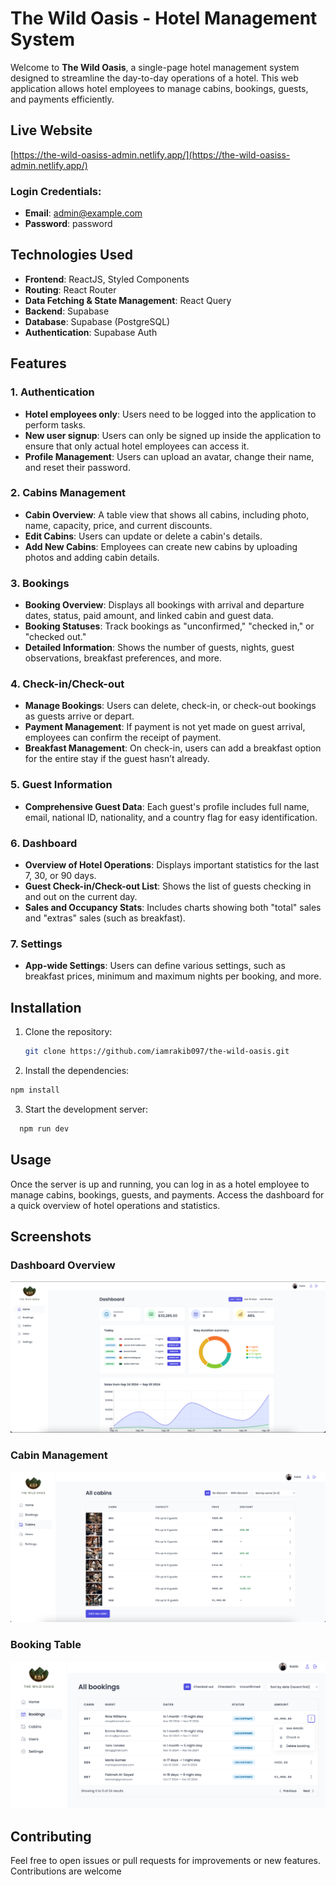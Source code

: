 # The Wild Oasis - Hotel Management System

Welcome to **The Wild Oasis**, a single-page hotel management system designed to streamline the day-to-day operations of a hotel. This web application allows hotel employees to manage cabins, bookings, guests, and payments efficiently.
## Live Website

[https://the-wild-oasiss-admin.netlify.app/](https://the-wild-oasiss-admin.netlify.app/)

### Login Credentials:
- **Email**: admin@example.com
- **Password**: password


## Technologies Used

- **Frontend**: ReactJS, Styled Components
- **Routing**: React Router
- **Data Fetching & State Management**: React Query
- **Backend**: Supabase
- **Database**: Supabase (PostgreSQL)
- **Authentication**: Supabase Auth

## Features

### 1. Authentication
- **Hotel employees only**: Users need to be logged into the application to perform tasks.
- **New user signup**: Users can only be signed up inside the application to ensure that only actual hotel employees can access it.
- **Profile Management**: Users can upload an avatar, change their name, and reset their password.

### 2. Cabins Management
- **Cabin Overview**: A table view that shows all cabins, including photo, name, capacity, price, and current discounts.
- **Edit Cabins**: Users can update or delete a cabin's details.
- **Add New Cabins**: Employees can create new cabins by uploading photos and adding cabin details.

### 3. Bookings
- **Booking Overview**: Displays all bookings with arrival and departure dates, status, paid amount, and linked cabin and guest data.
- **Booking Statuses**: Track bookings as "unconfirmed," "checked in," or "checked out."
- **Detailed Information**: Shows the number of guests, nights, guest observations, breakfast preferences, and more.

### 4. Check-in/Check-out
- **Manage Bookings**: Users can delete, check-in, or check-out bookings as guests arrive or depart.
- **Payment Management**: If payment is not yet made on guest arrival, employees can confirm the receipt of payment.
- **Breakfast Management**: On check-in, users can add a breakfast option for the entire stay if the guest hasn’t already.

### 5. Guest Information
- **Comprehensive Guest Data**: Each guest's profile includes full name, email, national ID, nationality, and a country flag for easy identification.

### 6. Dashboard
- **Overview of Hotel Operations**: Displays important statistics for the last 7, 30, or 90 days.
- **Guest Check-in/Check-out List**: Shows the list of guests checking in and out on the current day.
- **Sales and Occupancy Stats**: Includes charts showing both "total" sales and "extras" sales (such as breakfast).

### 7. Settings
- **App-wide Settings**: Users can define various settings, such as breakfast prices, minimum and maximum nights per booking, and more.

## Installation

1. Clone the repository:
   ```bash
   git clone https://github.com/iamrakib097/the-wild-oasis.git
   ```
2. Install the dependencies:
  ```bash
  npm install
   ```
3. Start the development server:
```bash
  npm run dev
   ```
## Usage
Once the server is up and running, you can log in as a hotel employee to manage cabins, bookings, guests, and payments. Access the dashboard for a quick overview of hotel operations and statistics.

## Screenshots

### Dashboard Overview
![Dashboard](./Screenshot/Dashboard.png)

### Cabin Management
![Cabin Management](./Screenshot/Cabins.png)

### Booking Table
![Booking Table](./Screenshot/Bookings.png)

## Contributing
Feel free to open issues or pull requests for improvements or new features. Contributions are welcome
